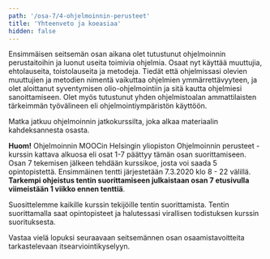 ```yaml
---
path: '/osa-7/4-ohjelmoinnin-perusteet'
title: 'Yhteenveto ja koeasiaa'
hidden: false
---
```


Ensimmäisen seitsemän osan aikana olet tutustunut ohjelmoinnin perustaitoihin ja luonut useita toimivia ohjelmia. Osaat nyt käyttää muuttujia, ehtolauseita, toistolauseita ja metodeja. Tiedät että ohjelmissasi olevien muuttujien ja metodien nimentä vaikuttaa ohjelmien ymmärrettävyyteen, ja olet aloittanut syventymisen olio-ohjelmointiin ja sitä kautta ohjelmiesi sanoittamiseen. Olet myös tutustunut yhden ohjelmistoalan ammattilaisten tärkeimmän työvälineen eli ohjelmointiympäristön käyttöön.

Matka jatkuu ohjelmoinnin jatkokurssilta, joka alkaa materiaalin kahdeksannesta osasta.

**Huom!** Ohjelmoinnin MOOCin Helsingin yliopiston Ohjelmoinnin perusteet -kurssin kattava alkuosa eli osat 1-7 päättyy tämän osan suorittamiseen. Osan 7 tekemisen jälkeen tehdään kurssikoe, josta voi saada 5 opintopistettä. Ensimmäinen tentti järjestetään 7.3.2020 klo 8 - 22 välillä. **Tarkempi ohjeistus tentin suorittamiseen julkaistaan osan 7 etusivulla viimeistään 1 viikko ennen tenttiä**.

Suosittelemme kaikille kurssin tekijöille tentin suorittamista. Tentin suorittamalla saat opintopisteet ja halutessasi virallisen todistuksen kurssin suorituksesta.

Vastaa vielä lopuksi seuraavaan seitsemännen osan osaamistavoitteita tarkastelevaan itsearviointikyselyyn.

<quiz id="b01cd98d-1f72-5c99-a805-a0f4fe69623d"></quiz>

